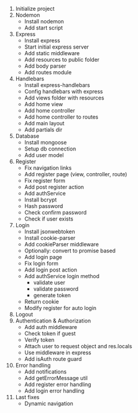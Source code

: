 1. Initialize project
2. Nodemon
    * Install nodemon
    * Add start script
3. Express
    * Install express
    * Start initial express server
    * Add static middleware
    * Add resources to public folder
    * Add body parser
    * Add routes module
4. Handlebars
    * Install express-handlebars
    * Config handlebars with express
    * Add views folder with resources
    * Add home view
    * Add home controller
    * Add home controller to routes
    * Add main layout
    * Add partials dir
5. Database
    * Install mongoose
    * Setup db connection
    * Add user model
6. Register
    * Fix navigation links
    * Add register page (view, controller, route)
    * Fix register form
    * Add post register action
    * Add authService
    * Install bcrypt
    * Hash password
    * Check confirm password
    * Check if user exists
7. Login
    * Install jsonwebtoken
    * Install cookie-parser
    * Add cookieParser middleware
    * Optionally: convert to promise based
    * Add login page
    * Fix login form
    * Add login post action
    * Add authService login method
        * validate user
        * validate password
        * generate token
    * Return cookie
    * Modify register for auto login
8. Logout
9. Authentication & Authorization
    * Add auth middleware
    * Check token if guest
    * Verify token
    * Attach user to request object and res.locals
    * Use middleware in express
    * Add isAuth route guard
10. Error handling
    * Add notifications
    * Add getErrorMessage util
    * Add register error handling
    * Add login error handling
11. Last fixes
    * Dynamic navigation